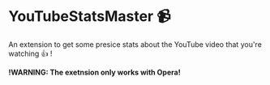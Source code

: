 # YouTubeStatsMaster :video_camera:

An extension to get some presice stats about the YouTube video that you're watching :+1: !

**!WARNING: The exetnsion only works with Opera!**